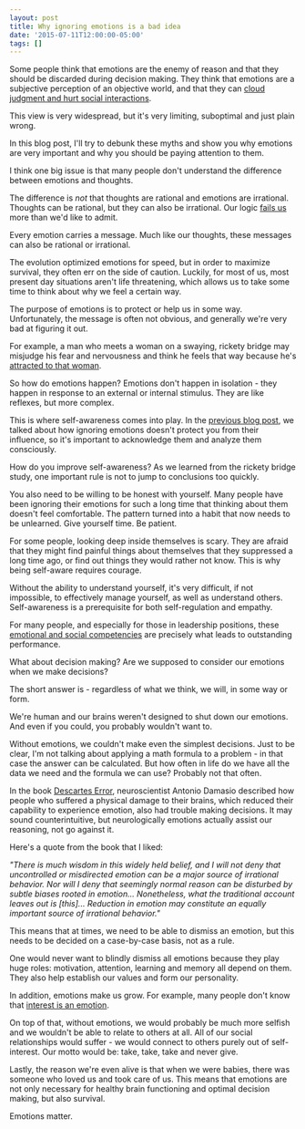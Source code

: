 ```yaml
---
layout: post
title: Why ignoring emotions is a bad idea
date: '2015-07-11T12:00:00-05:00'
tags: []
---
```

Some people think that emotions are the enemy of reason and that they should be discarded during decision making. They think that emotions are a subjective perception of an objective world, and that they can [cloud judgment and hurt social interactions](https://www.boundless.com/management/textbooks/boundless-management-textbook/organizational-behavior-5/drivers-of-behavior-44/how-emotion-and-mood-influence-behavior-233-7047/).

This view is very widespread, but it's very limiting, suboptimal and just plain wrong.

In this blog post, I'll try to debunk these myths and show you why emotions are very important and why you should be paying attention to them.

I think one big issue is that many people don't understand the difference between emotions and thoughts.

The difference is _not_ that thoughts are rational and emotions are irrational. Thoughts can be rational, but they can also be irrational. Our logic [fails us](https://en.wikipedia.org/wiki/List_of_cognitive_biases) more than we'd like to admit.

Every emotion carries a message. Much like our thoughts, these messages can also be rational or irrational.

The evolution optimized emotions for speed, but in order to maximize survival, they often err on the side of caution. Luckily, for most of us, most present day situations aren't life threatening, which allows us to take some time to think about why we feel a certain way.

The purpose of emotions is to protect or help us in some way. Unfortunately, the message is often not obvious, and generally we're very bad at figuring it out.

For example, a man who meets a woman on a swaying, rickety bridge may misjudge his fear and nervousness and think he feels that way because he's [attracted to that woman](http://psycnet.apa.org/index.cfm?fa=buy.optionToBuy&id=1975-03016-001).

So how do emotions happen? Emotions don't happen in isolation - they happen in response to an external or internal stimulus. They are like reflexes, but more complex.

This is where self-awareness comes into play. In the [previous blog post](/mood.html), we talked about how ignoring emotions doesn't protect you from their influence, so it's important to acknowledge them and analyze them consciously.

How do you improve self-awareness? As we learned from the rickety bridge study, one important rule is not to jump to conclusions too quickly.

You also need to be willing to be honest with yourself. Many people have been ignoring their emotions for such a long time that thinking about them doesn't feel comfortable. The pattern turned into a habit that now needs to be unlearned. Give yourself time. Be patient.

For some people, looking deep inside themselves is scary. They are afraid that they might find painful things about themselves that they suppressed a long time ago, or find out things they would rather not know. This is why being self-aware requires courage.

Without the ability to understand yourself, it's very difficult, if not impossible, to effectively manage yourself, as well as understand others. Self-awareness is a prerequisite for both self-regulation and empathy.

For many people, and especially for those in leadership positions, these [emotional and social competencies](/leadership-competencies.html) are precisely what leads to outstanding performance.

What about decision making? Are we supposed to consider our emotions when we make decisions?

The short answer is - regardless of what we think, we will, in some way or form.

We're human and our brains weren't designed to shut down our emotions. And even if you could, you probably wouldn't want to.

Without emotions, we couldn't make even the simplest decisions. Just to be clear, I'm not talking about applying a math formula to a problem - in that case the answer can be calculated. But how often in life do we have all the data we need and the formula we can use? Probably not that often.

In the book [Descartes Error](http://www.amazon.com/Descartes-Error-Emotion-Reason-Human/dp/014303622X), neuroscientist Antonio Damasio described how people who suffered a physical damage to their brains, which reduced their capability to experience emotion, also had trouble making decisions. It may sound counterintuitive, but neurologically emotions actually assist our reasoning, not go against it.

Here's a quote from the book that I liked:

_"There is much wisdom in this widely held belief, and I will not deny that uncontrolled or misdirected emotion can be a major source of irrational behavior. Nor will I deny that seemingly normal reason can be disturbed by subtle biases rooted in emotion... Nonetheless, what the traditional account leaves out is [this]... Reduction in emotion may constitute an equally important source of irrational behavior."_

This means that at times, we need to be able to dismiss an emotion, but this needs to be decided on a case-by-case basis, not as a rule.

One would never want to blindly dismiss all emotions because they play huge roles: motivation, attention, learning and memory all depend on them. They also help establish our values and form our personality.

In addition, emotions make us grow. For example, many people don't know that [interest is an emotion](https://en.wikipedia.org/wiki/Interest_%28emotion%29).

On top of that, without emotions, we would probably be much more selfish and we wouldn't be able to relate to others at all. All of our social relationships would suffer - we would connect to others purely out of self-interest. Our motto would be: take, take, take and never give.

Lastly, the reason we're even alive is that when we were babies, there was someone who loved us and took care of us. This means that emotions are not only necessary for healthy brain functioning and optimal decision making, but also survival.

Emotions matter.
